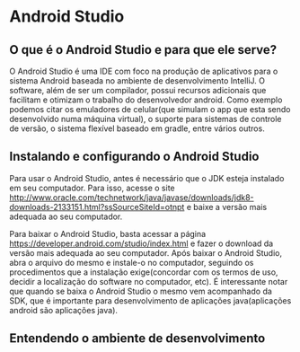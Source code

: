 # Android Studio

## O que é o Android Studio e para que ele serve?
  O Android Studio é uma IDE com foco na produção de aplicativos para o sistema Android baseada no ambiente de desenvolvimento IntelliJ. O software, além de ser um compilador, possui recursos adicionais que facilitam e otimizam o trabalho do desenvolvedor android. Como exemplo podemos citar os emuladores de celular(que simulam o app que esta sendo desenvolvido numa máquina virtual), o suporte para sistemas de controle de versão, o sistema flexível baseado em gradle, entre vários outros.

## Instalando e configurando o Android Studio
 Para usar o Android Studio, antes é necessário que o JDK esteja instalado em seu computador. Para isso, acesse o site http://www.oracle.com/technetwork/java/javase/downloads/jdk8-downloads-2133151.html?ssSourceSiteId=otnpt e baixe a versão mais adequada ao seu computador.

 Para baixar o Android Studio, basta acessar a página https://developer.android.com/studio/index.html e fazer o download da versão mais adequada ao seu computador.
 Após baixar o Android Studio, abra o arquivo do mesmo e instale-o no computador, seguindo os procedimentos que a instalação exige(concordar com os termos de uso, decidir a localização do software no computador, etc). É interessante notar que quando se baixa o Android Studio o mesmo vem acompanhado da SDK, que é importante para desenvolvimento de aplicações java(aplicações android são aplicações java).



## Entendendo o ambiente de desenvolvimento
